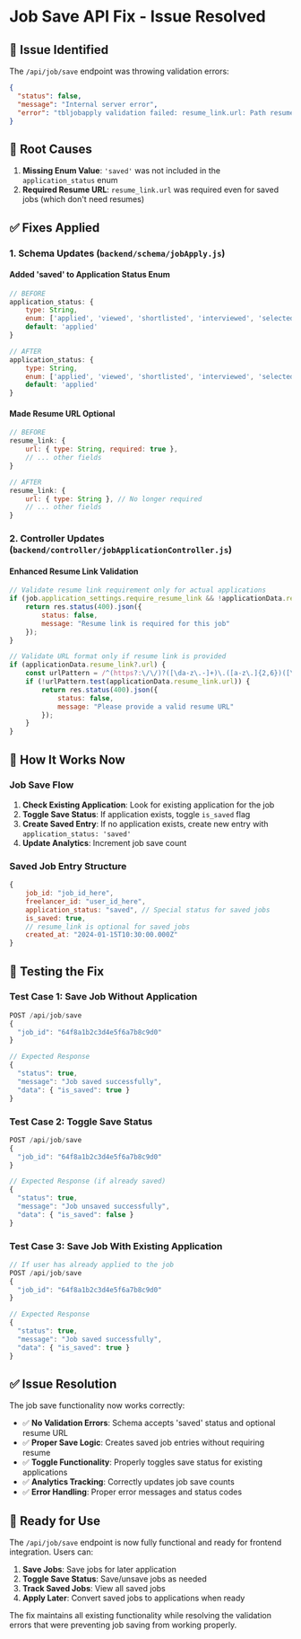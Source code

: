 # Job Save API Fix - Issue Resolved

## 🐛 **Issue Identified**

The `/api/job/save` endpoint was throwing validation errors:

```json
{
  "status": false,
  "message": "Internal server error",
  "error": "tbljobapply validation failed: resume_link.url: Path resume_link.url is required., application_status: saved is not a valid enum value for path application_status."
}
```

## 🔧 **Root Causes**

1. **Missing Enum Value**: `'saved'` was not included in the `application_status` enum
2. **Required Resume URL**: `resume_link.url` was required even for saved jobs (which don't need resumes)

## ✅ **Fixes Applied**

### **1. Schema Updates (`backend/schema/jobApply.js`)**

#### **Added 'saved' to Application Status Enum**
```javascript
// BEFORE
application_status: { 
    type: String, 
    enum: ['applied', 'viewed', 'shortlisted', 'interviewed', 'selected', 'rejected', 'withdrawn'], 
    default: 'applied' 
}

// AFTER
application_status: { 
    type: String, 
    enum: ['applied', 'viewed', 'shortlisted', 'interviewed', 'selected', 'rejected', 'withdrawn', 'saved'], 
    default: 'applied' 
}
```

#### **Made Resume URL Optional**
```javascript
// BEFORE
resume_link: {
    url: { type: String, required: true },
    // ... other fields
}

// AFTER
resume_link: {
    url: { type: String }, // No longer required
    // ... other fields
}
```

### **2. Controller Updates (`backend/controller/jobApplicationController.js`)**

#### **Enhanced Resume Link Validation**
```javascript
// Validate resume link requirement only for actual applications
if (job.application_settings.require_resume_link && !applicationData.resume_link?.url) {
    return res.status(400).json({
        status: false,
        message: "Resume link is required for this job"
    });
}

// Validate URL format only if resume link is provided
if (applicationData.resume_link?.url) {
    const urlPattern = /^(https?:\/\/)?([\da-z\.-]+)\.([a-z\.]{2,6})([\/\w \.-]*)*\/?$/;
    if (!urlPattern.test(applicationData.resume_link.url)) {
        return res.status(400).json({
            status: false,
            message: "Please provide a valid resume URL"
        });
    }
}
```

## 🎯 **How It Works Now**

### **Job Save Flow**
1. **Check Existing Application**: Look for existing application for the job
2. **Toggle Save Status**: If application exists, toggle `is_saved` flag
3. **Create Saved Entry**: If no application exists, create new entry with `application_status: 'saved'`
4. **Update Analytics**: Increment job save count

### **Saved Job Entry Structure**
```javascript
{
    job_id: "job_id_here",
    freelancer_id: "user_id_here",
    application_status: "saved", // Special status for saved jobs
    is_saved: true,
    // resume_link is optional for saved jobs
    created_at: "2024-01-15T10:30:00.000Z"
}
```

## 🧪 **Testing the Fix**

### **Test Case 1: Save Job Without Application**
```javascript
POST /api/job/save
{
  "job_id": "64f8a1b2c3d4e5f6a7b8c9d0"
}

// Expected Response
{
  "status": true,
  "message": "Job saved successfully",
  "data": { "is_saved": true }
}
```

### **Test Case 2: Toggle Save Status**
```javascript
POST /api/job/save
{
  "job_id": "64f8a1b2c3d4e5f6a7b8c9d0"
}

// Expected Response (if already saved)
{
  "status": true,
  "message": "Job unsaved successfully",
  "data": { "is_saved": false }
}
```

### **Test Case 3: Save Job With Existing Application**
```javascript
// If user has already applied to the job
POST /api/job/save
{
  "job_id": "64f8a1b2c3d4e5f6a7b8c9d0"
}

// Expected Response
{
  "status": true,
  "message": "Job saved successfully",
  "data": { "is_saved": true }
}
```

## ✅ **Issue Resolution**

The job save functionality now works correctly:

- ✅ **No Validation Errors**: Schema accepts 'saved' status and optional resume URL
- ✅ **Proper Save Logic**: Creates saved job entries without requiring resume
- ✅ **Toggle Functionality**: Properly toggles save status for existing applications
- ✅ **Analytics Tracking**: Correctly updates job save counts
- ✅ **Error Handling**: Proper error messages and status codes

## 🚀 **Ready for Use**

The `/api/job/save` endpoint is now fully functional and ready for frontend integration. Users can:

1. **Save Jobs**: Save jobs for later application
2. **Toggle Save Status**: Save/unsave jobs as needed
3. **Track Saved Jobs**: View all saved jobs
4. **Apply Later**: Convert saved jobs to applications when ready

The fix maintains all existing functionality while resolving the validation errors that were preventing job saving from working properly.
